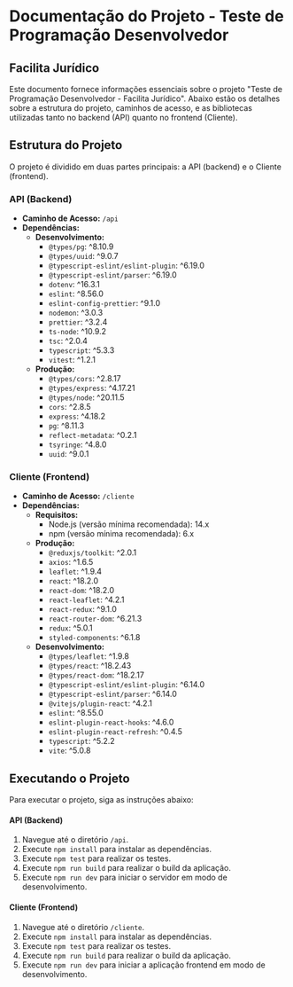 # Documentação do Projeto - Teste de Programação Desenvolvedor

## Facilita Jurídico

Este documento fornece informações essenciais sobre o projeto "Teste de Programação Desenvolvedor - Facilita Jurídico". Abaixo estão os detalhes sobre a estrutura do projeto, caminhos de acesso, e as bibliotecas utilizadas tanto no backend (API) quanto no frontend (Cliente).

## Estrutura do Projeto

O projeto é dividido em duas partes principais: a API (backend) e o Cliente (frontend).

### API (Backend)

- **Caminho de Acesso:** `/api`
- **Dependências:**
  - **Desenvolvimento:**
    - `@types/pg`: ^8.10.9
    - `@types/uuid`: ^9.0.7
    - `@typescript-eslint/eslint-plugin`: ^6.19.0
    - `@typescript-eslint/parser`: ^6.19.0
    - `dotenv`: ^16.3.1
    - `eslint`: ^8.56.0
    - `eslint-config-prettier`: ^9.1.0
    - `nodemon`: ^3.0.3
    - `prettier`: ^3.2.4
    - `ts-node`: ^10.9.2
    - `tsc`: ^2.0.4
    - `typescript`: ^5.3.3
    - `vitest`: ^1.2.1
  - **Produção:**
    - `@types/cors`: ^2.8.17
    - `@types/express`: ^4.17.21
    - `@types/node`: ^20.11.5
    - `cors`: ^2.8.5
    - `express`: ^4.18.2
    - `pg`: ^8.11.3
    - `reflect-metadata`: ^0.2.1
    - `tsyringe`: ^4.8.0
    - `uuid`: ^9.0.1

### Cliente (Frontend)

- **Caminho de Acesso:** `/cliente`
- **Dependências:**
  - **Requisitos:**
    - Node.js (versão mínima recomendada): 14.x
    - npm (versão mínima recomendada): 6.x
  - **Produção:**
    - `@reduxjs/toolkit`: ^2.0.1
    - `axios`: ^1.6.5
    - `leaflet`: ^1.9.4
    - `react`: ^18.2.0
    - `react-dom`: ^18.2.0
    - `react-leaflet`: ^4.2.1
    - `react-redux`: ^9.1.0
    - `react-router-dom`: ^6.21.3
    - `redux`: ^5.0.1
    - `styled-components`: ^6.1.8
  - **Desenvolvimento:**
    - `@types/leaflet`: ^1.9.8
    - `@types/react`: ^18.2.43
    - `@types/react-dom`: ^18.2.17
    - `@typescript-eslint/eslint-plugin`: ^6.14.0
    - `@typescript-eslint/parser`: ^6.14.0
    - `@vitejs/plugin-react`: ^4.2.1
    - `eslint`: ^8.55.0
    - `eslint-plugin-react-hooks`: ^4.6.0
    - `eslint-plugin-react-refresh`: ^0.4.5
    - `typescript`: ^5.2.2
    - `vite`: ^5.0.8

## Executando o Projeto

Para executar o projeto, siga as instruções abaixo:

#### API (Backend)

1. Navegue até o diretório `/api`.
2. Execute `npm install` para instalar as dependências.
3. Execute `npm test` para realizar os testes.
4. Execute `npm run build` para realizar o build da aplicação.
5. Execute `npm run dev` para iniciar o servidor em modo de desenvolvimento.

#### Cliente (Frontend)

1. Navegue até o diretório `/cliente`.
2. Execute `npm install` para instalar as dependências.
3. Execute `npm test` para realizar os testes.
4. Execute `npm run build` para realizar o build da aplicação.
5. Execute `npm run dev` para iniciar a aplicação frontend em modo de desenvolvimento.
